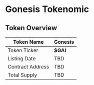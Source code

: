 # Gonesis Tokenomic

## Token Overview

| Token Name       | **Gonesis** |
| ---------------- | ----------- |
| Token Ticker     | **$GAI**    |
| Listing Date     | TBD         |
| Contract Address | TBD         |
| Total Supply     | TBD         |

